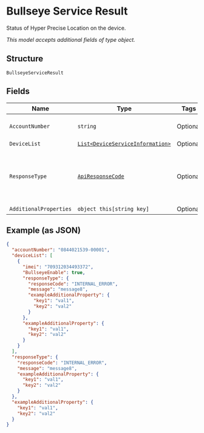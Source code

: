 
# Bullseye Service Result

Status of Hyper Precise Location on the device.

*This model accepts additional fields of type object.*

## Structure

`BullseyeServiceResult`

## Fields

| Name | Type | Tags | Description |
|  --- | --- | --- | --- |
| `AccountNumber` | `string` | Optional | The account the device belongs to. |
| `DeviceList` | [`List<DeviceServiceInformation>`](../../doc/models/device-service-information.md) | Optional | List of devices. |
| `ResponseType` | [`ApiResponseCode`](../../doc/models/api-response-code.md) | Optional | ResponseCode and/or a message indicating success or failure of the request. |
| `AdditionalProperties` | `object this[string key]` | Optional | - |

## Example (as JSON)

```json
{
  "accountNumber": "0844021539-00001",
  "deviceList": [
    {
      "imei": "709312034493372",
      "BullseyeEnable": true,
      "responseType": {
        "responseCode": "INTERNAL_ERROR",
        "message": "message8",
        "exampleAdditionalProperty": {
          "key1": "val1",
          "key2": "val2"
        }
      },
      "exampleAdditionalProperty": {
        "key1": "val1",
        "key2": "val2"
      }
    }
  ],
  "responseType": {
    "responseCode": "INTERNAL_ERROR",
    "message": "message8",
    "exampleAdditionalProperty": {
      "key1": "val1",
      "key2": "val2"
    }
  },
  "exampleAdditionalProperty": {
    "key1": "val1",
    "key2": "val2"
  }
}
```

